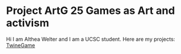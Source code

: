 # Project ArtG 25 Games as Art and activism

Hi I am Althea Welter and I am a UCSC student.
Here are my projects:
[TwineGame]([althea7777.github.io/twinegame](https://althea7777.github.io/twine.html))
